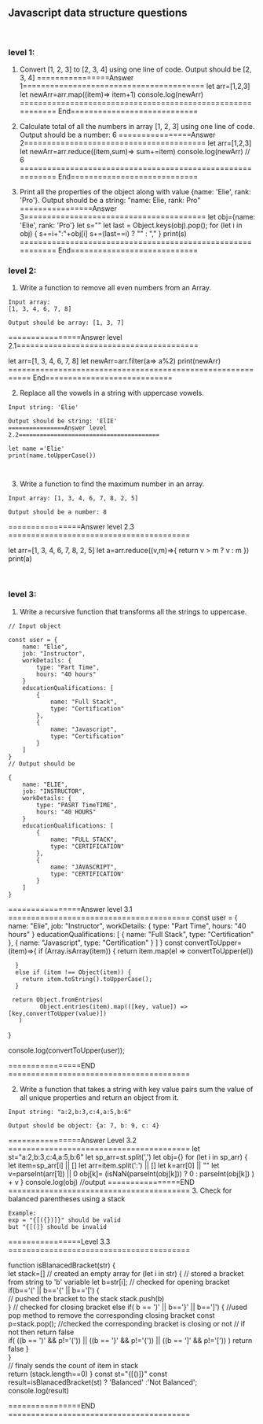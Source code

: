 ## Javascript data structure questions
​
### level 1:
1. Convert [1, 2, 3] to [2, 3, 4] using one line of code.
Output should be [2, 3, 4]
================Answer 1========================================
let arr=[1,2,3]
let newArr=arr.map((item)=> item+1)
console.log(newArr)
=========================================================== End============================


2. Calculate total of all the numbers in array [1, 2, 3] using one line of code.
Output should be a number: 6
================Answer 2========================================
let arr=[1,2,3]
let newArr=arr.reduce((item,sum)=> sum+=item)
console.log(newArr) // 6
=========================================================== End============================

3. Print all the properties of the object along with value {name: 'Elie', rank: 'Pro'}.
Output should be a string: "name: Elie, rank: Pro"
================Answer 3========================================
let obj={name: 'Elie', rank: 'Pro'}
let s=""
let last = Object.keys(obj).pop();
for (let i in obj)
{
    s+=i+":"+obj[i]
    s+=(last==i) ? "" : ","
}
print(s)
=========================================================== End============================



### level 2:
1. Write a function to remove all even numbers from an Array.
```
Input array: 
[1, 3, 4, 6, 7, 8]
```
```
Output should be array: [1, 3, 7]
```
================Answer level 2.1========================================

let arr=[1, 3, 4, 6, 7, 8]
let newArr=arr.filter(a=> a%2)
print(newArr)
=========================================================== End============================


2. Replace all the vowels in a string with uppercase vowels.
```
Input string: 'Elie'
```
```
Output should be string: 'ElIE'
================Answer level 2.2========================================

let name ='Elie'
print(name.toUpperCase())



```
3. Write a function to find the maximum number in an array.
```
Input array: [1, 3, 4, 6, 7, 8, 2, 5]
```
```
Output should be a number: 8
```
================Answer level 2.3 ========================================

let arr=[1, 3, 4, 6, 7, 8, 2, 5]
let a=arr.reduce((v,m)=>{
    return v > m ? v : m
})
print(a)


​
### level 3:
1. Write a recursive function that transforms all the strings to uppercase.
```
// Input object
​
const user = {
    name: "Elie",
    job: "Instructor",
    workDetails: {
        type: "Part Time",
        hours: "40 hours"
    }
    educationQualifications: [
        {
            name: "Full Stack",
            type: "Certification"
        },
        {
            name: "Javascript",
            type: "Certification"
        }
    ]
}
// Output should be
​
{
    name: "ELIE",
    job: "INSTRUCTOR",
    workDetails: {
        type: "PASRT TimeTIME",
        hours: "40 HOURS"
    }
    educationQualifications: [
        {
            name: "FULL STACK",
            type: "CERTIFICATION"
        },
        {
            name: "JAVASCRIPT",
            type: "CERTIFICATION"
        }
    ]
}
```
================Answer level 3.1 ========================================
const user = {
    name: "Elie",
    job: "Instructor",
    workDetails: {
        type: "Part Time",
        hours: "40 hours"
    }
    educationQualifications: [
        {
            name: "Full Stack",
            type: "Certification"
        },
        {
            name: "Javascript",
            type: "Certification"
        }
    ]
}
const convertToUpper=(item)=>{
      if (Array.isArray(item)) 
      {
        return item.map(el => convertToUpper(el))
          
      }
      else if (item !== Object(item)) {
        return item.toString().toUpperCase();
      }
    
     return Object.fromEntries(
      		 Object.entries(item).map(([key, value]) => [key,convertToUpper(value)])
       )  
  
}

console.log(convertToUpper(user));

================END ========================================


2. Write a function that takes a string with key value pairs sum the value of all unique properties and return an object from it.
```
Input string: "a:2,b:3,c:4,a:5,b:6"
```
```
Output should be object: {a: 7, b: 9, c: 4}
```

================Answer Level 3.2 ========================================
let st="a:2,b:3,c:4,a:5,b:6"
let sp_arr=st.split(',')
let obj={}
for (let i in sp_arr)
  {
    let item=sp_arr[i] || []
    let arr=item.split(':') || []
    let k=arr[0] || ""
    let v=parseInt(arr[1]) || 0
    obj[k]= (isNaN(parseInt(obj[k])) ? 0 : parseInt(obj[k]) ) + v
  }
console.log(obj) //output
================END ========================================
3. Check for balanced parentheses using a stack
```
Example:
exp = "{[({})]}" should be valid
but "{[(]} should be invalid
```
================Level 3.3 ========================================

function isBlanacedBracket(str)
{  
    let stack=[] // created an empty array
    for (let i in str)
    {
      	// stored a bracket from string to 'b' variable
          let b=str[i]; 
        // checked for opening bracket
          if(b=='(' || b=='{' || b=='[')
          {   
            // pushed the bracket to the stack
            stack.push(b)           
          } 
      	 // checked for closing bracket
          else if( b == ')' || b=='}' || b==']')
          {
            //used pop method to remove the corresponding closing bracket
              const p=stack.pop();
            //checked the corresponding bracket is closing or not 
            // if not then return false  
            if(
                 ((b == ')' && p!='(')) ||
                 ((b == '}' && p!='{')) || 
                 ((b == ']' && p!='['))
                )
               return false
          }  
    }  
   // finaly sends the count of item in stack  
  	return (stack.length==0)
}
const st="{[()]}"
const result=isBlanacedBracket(st) ? 'Balanced' :'Not Balanced';
console.log(result)


================END ========================================

